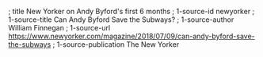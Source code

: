 ; title New Yorker on Andy Byford's first 6 months
; 1-source-id newyorker
; 1-source-title Can Andy Byford Save the Subways?
; 1-source-author William Finnegan
; 1-source-url https://www.newyorker.com/magazine/2018/07/09/can-andy-byford-save-the-subways
; 1-source-publication The New Yorker
